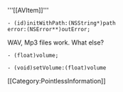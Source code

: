 '''[[AVItem]]'''

<code>- (id)initWithPath:(NSString*)path error:(NSError**)outError;</code>

WAV, Mp3 files work. What else?

<code>- (float)volume;</code>

<code>- (void)setVolume:(float)volume</code>


[[Category:PointlessInformation‏‎]]